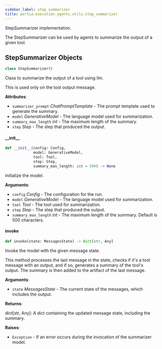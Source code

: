 ```yaml
---
sidebar_label: step_summarizer
title: portia.execution_agents.utils.step_summarizer
---
```


StepSummarizer implementation.

The StepSummarizer can be used by agents to summarize the output of a given tool.

## StepSummarizer Objects

```python
class StepSummarizer()
```

Class to summarize the output of a tool using llm.

This is used only on the tool output message.

**Attributes**:

- `summarizer_prompt` _ChatPromptTemplate_ - The prompt template used to generate the summary.
- `model` _GenerativeModel_ - The language model used for summarization.
- `summary_max_length` _int_ - The maximum length of the summary.
- `step` _Step_ - The step that produced the output.

#### \_\_init\_\_

```python
def __init__(config: Config,
             model: GenerativeModel,
             tool: Tool,
             step: Step,
             summary_max_length: int = 500) -> None
```

Initialize the model.

**Arguments**:

- `config` _Config_ - The configuration for the run.
- `model` _GenerativeModel_ - The language model used for summarization.
- `tool` _Tool_ - The tool used for summarization.
- `step` _Step_ - The step that produced the output.
- `summary_max_length` _int_ - The maximum length of the summary. Default is 500 characters.

#### invoke

```python
def invoke(state: MessagesState) -> dict[str, Any]
```

Invoke the model with the given message state.

This method processes the last message in the state, checks if it&#x27;s a tool message with an
output, and if so, generates a summary of the tool&#x27;s output. The summary is then added to
the artifact of the last message.

**Arguments**:

- `state` _MessagesState_ - The current state of the messages, which includes the output.
  

**Returns**:

  dict[str, Any]: A dict containing the updated message state, including the summary.
  

**Raises**:

- `Exception` - If an error occurs during the invocation of the summarizer model.

